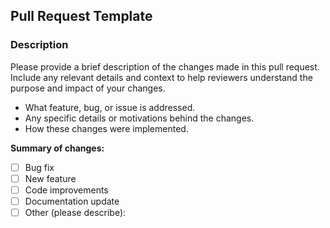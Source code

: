 ## Pull Request Template

### Description

Please provide a brief description of the changes made in this pull request. Include any relevant details and context to help reviewers understand the purpose and impact of your changes.

- What feature, bug, or issue is addressed.
- Any specific details or motivations behind the changes.
- How these changes were implemented.

**Summary of changes:**

- [ ] Bug fix
- [ ] New feature
- [ ] Code improvements
- [ ] Documentation update
- [ ] Other (please describe):